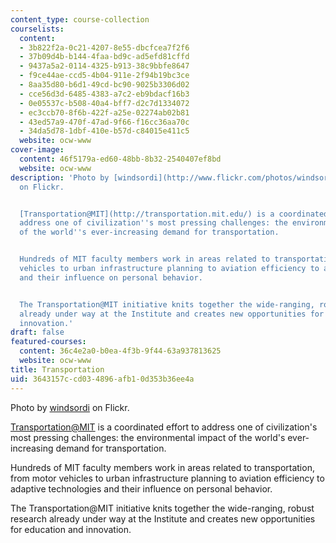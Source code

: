 ```yaml
---
content_type: course-collection
courselists:
  content:
  - 3b822f2a-0c21-4207-8e55-dbcfcea7f2f6
  - 37b09d4b-b144-4faa-bd9c-ad5efd81cffd
  - 9437a5a2-0114-4325-b913-38c9bbfe8647
  - f9ce44ae-ccd5-4b04-911e-2f94b19bc3ce
  - 8aa35d80-b6d1-49cd-bc90-9025b3306d02
  - cce56d3d-6485-4383-a7c2-eb9bdacf16b3
  - 0e05537c-b508-40a4-bff7-d2c7d1334072
  - ec3ccb70-8f6b-422f-a25e-02274ab02b81
  - 43ed57a9-470f-47ad-9f66-f16cc36aa70c
  - 34da5d78-1dbf-410e-b57d-c84015e411c5
  website: ocw-www
cover-image:
  content: 46f5179a-ed60-48bb-8b32-2540407ef8bd
  website: ocw-www
description: 'Photo by [windsordi](http://www.flickr.com/photos/windsordi/4972633078/)
  on Flickr.


  [Transportation@MIT](http://transportation.mit.edu/) is a coordinated effort to
  address one of civilization''s most pressing challenges: the environmental impact
  of the world''s ever-increasing demand for transportation.


  Hundreds of MIT faculty members work in areas related to transportation, from motor
  vehicles to urban infrastructure planning to aviation efficiency to adaptive technologies
  and their influence on personal behavior.


  The Transportation@MIT initiative knits together the wide-ranging, robust research
  already under way at the Institute and creates new opportunities for education and
  innovation.'
draft: false
featured-courses:
  content: 36c4e2a0-b0ea-4f3b-9f44-63a937813625
  website: ocw-www
title: Transportation
uid: 3643157c-cd03-4896-afb1-0d353b36ee4a
---
```

Photo by [windsordi](http://www.flickr.com/photos/windsordi/4972633078/) on Flickr.

[Transportation@MIT](http://transportation.mit.edu/) is a coordinated effort to address one of civilization's most pressing challenges: the environmental impact of the world's ever-increasing demand for transportation.

Hundreds of MIT faculty members work in areas related to transportation, from motor vehicles to urban infrastructure planning to aviation efficiency to adaptive technologies and their influence on personal behavior.

The Transportation@MIT initiative knits together the wide-ranging, robust research already under way at the Institute and creates new opportunities for education and innovation.